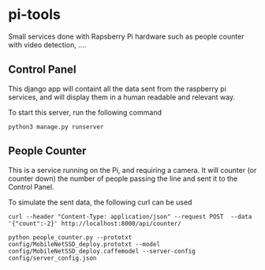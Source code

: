 # pi-tools
Small services done with Rapsberry Pi hardware such as people counter with video detection, ....

## Control Panel

This django app will containt all the data sent from the raspberry pi services, and will display them in a human readable and relevant way.

To start this server, run the following command

```
python3 manage.py runserver
```

## People Counter

This is a service running on the Pi, and requiring a camera. It will counter (or counter down) the number of people passing the line and sent it to the Control Panel.

To simulate the sent data, the following curl can be used

```
curl --header "Content-Type: application/json" --request POST  --data '{"count":-2}' http://localhost:8000/api/counter/
```

```
python people_counter.py --prototxt config/MobileNetSSD_deploy.prototxt --model config/MobileNetSSD_deploy.caffemodel --server-config config/server_config.json
```

